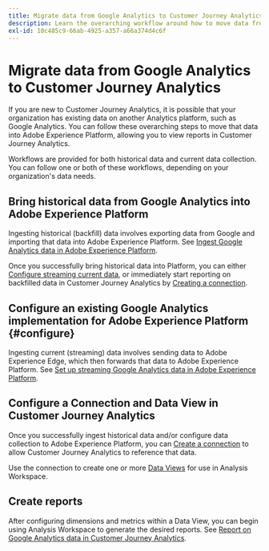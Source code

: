 ```yaml
---
title: Migrate data from Google Analytics to Customer Journey Analytics
description: Learn the overarching workflow around how to move data from Google Analytics to Adobe Experience Platform, and viewing reports in Customer Journey Analytics.
exl-id: 10c485c9-66ab-4925-a357-a66a374d4c6f
---
```

# Migrate data from Google Analytics to Customer Journey Analytics

If you are new to Customer Journey Analytics, it is possible that your organization has existing data on another Analytics platform, such as Google Analytics. You can follow these overarching steps to move that data into Adobe Experience Platform, allowing you to view reports in Customer Journey Analytics.

Workflows are provided for both historical data and current data collection. You can follow one or both of these workflows, depending on your organization's data needs.

## Bring historical data from Google Analytics into Adobe Experience Platform

Ingesting historical (backfill) data involves exporting data from Google and importing that data into Adobe Experience Platform. See [Ingest Google Analytics data in Adobe Experience Platform](backfill.md).

Once you successfully bring historical data into Platform, you can either [Configure streaming current data](streaming.md), or immediately start reporting on backfilled data in Customer Journey Analytics by [Creating a connection](/help/connections/create-connection.md).

## Configure an existing Google Analytics implementation for Adobe Experience Platform {#configure}

Ingesting current (streaming) data involves sending data to Adobe Experience Edge, which then forwards that data to Adobe Experience Platform. See [Set up streaming Google Analytics data in Adobe Experience Platform](streaming.md).

## Configure a Connection and Data View in Customer Journey Analytics

Once you successfully ingest historical data and/or configure data collection to Adobe Experience Platform, you can [Create a connection](/help/connections/create-connection.md) to allow Customer Journey Analytics to reference that data.

Use the connection to create one or more [Data Views](/help/data-views/create-dataview.md) for use in Analysis Workspace.

## Create reports

After configuring dimensions and metrics within a Data View, you can begin using Analysis Workspace to generate the desired reports. See [Report on Google Analytics data in Customer Journey Analytics](report.md).
